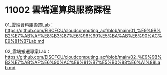 # 11002 雲端運算與服務課程


01_雲端資料庫搬遷Lab：https://github.com/EISCFCU/cloudcomputing_acf/blob/main/01_%E9%9B%B2%E7%AB%AF%E8%B3%87%E6%96%99%E5%BA%AB%E6%90%AC%E9%81%B7Lab.md

02_雲端搬遷專案Lab：https://github.com/EISCFCU/cloudcomputing_acf/blob/main/02_%E9%9B%B2%E7%AB%AF%E6%90%AC%E9%81%B7%E5%B0%88%E6%A1%88Lab.md
